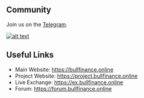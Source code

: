 ## Community
Join us on the [Telegram](https://t.me/bullfinance_project).


[![alt text][1.2]][1]
<!-- icons without padding -->

[1.2]: http://i.imgur.com/wWzX9uB.png (twitter icon without padding)

[1]: http://www.twitter.com/bfinancetoken


## Useful Links

- Main Website: https://bullfinance.online
- Project Website: https://project.bullfinance.online
- Live Exchange: https://ex.bullfinance.online
- Forum: https://forum.bullfinance.online
